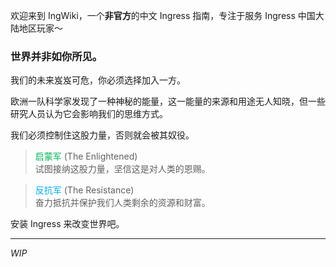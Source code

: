 

欢迎来到 IngWiki，一个**非官方**的中文 Ingress 指南，专注于服务 Ingress 中国大陆地区玩家～


### 世界并非如你所见。

我们的未来岌岌可危，你必须选择加入一方。

欧洲一队科学家发现了一种神秘的能量，这一能量的来源和用途无人知晓，但一些研究人员认为它会影响我们的思维方式。

我们必须控制住这股力量，否则就会被其奴役。

> <span style="color:#00b056;">启蒙军</span> (The Enlightened)  
> 试图接纳这股力量，坚信这是对人类的恩赐。

> <span style="color:#00adef;">反抗军</span> (The Resistance)  
> 奋力抵抗并保护我们人类剩余的资源和财富。

安装 Ingress 来改变世界吧。

------

_WIP_
